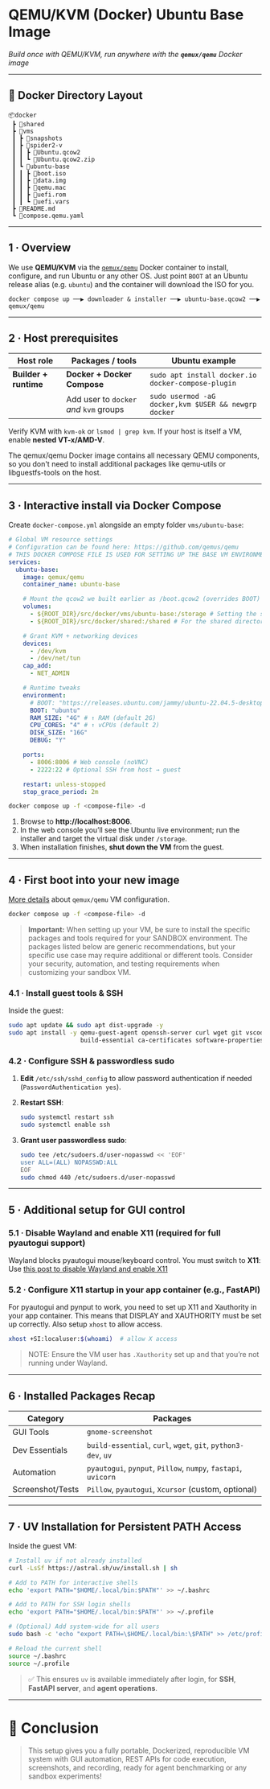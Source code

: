 # QEMU/KVM (Docker) Ubuntu Base Image

_Build once with QEMU/KVM, run anywhere with the **`qemux/qemu`** Docker image_

---

## 📂 Docker Directory Layout

```
📦docker
 ┣ 📂shared
 ┣ 📂vms
 ┃ ┣ 📂snapshots
 ┃ ┣ 📂spider2-v
 ┃ ┃ ┣ 📜Ubuntu.qcow2
 ┃ ┃ ┗ 📜Ubuntu.qcow2.zip
 ┃ ┗ 📂ubuntu-base
 ┃ ┃ ┣ 📜boot.iso
 ┃ ┃ ┣ 📜data.img
 ┃ ┃ ┣ 📜qemu.mac
 ┃ ┃ ┣ 📜uefi.rom
 ┃ ┃ ┗ 📜uefi.vars
 ┣ 📜README.md
 ┗ 📜compose.qemu.yaml
```

---

## 1 · Overview

We use **QEMU/KVM** via the [`qemux/qemu`](https://github.com/qemus/qemu) Docker container to install, configure, and run Ubuntu or any other OS.
Just point `BOOT` at an Ubuntu release alias (e.g. `ubuntu`) and the container will download the ISO for you.

```
docker compose up ──▶ downloader & installer ──▶ ubuntu-base.qcow2 ──▶ qemux/qemu
```

---

## 2 · Host prerequisites

| Host role             | Packages / tools                        | Ubuntu example                                       |
| --------------------- | --------------------------------------- | ---------------------------------------------------- |
| **Builder + runtime** | **Docker + Docker Compose**             | `sudo apt install docker.io docker-compose-plugin`   |
|                       | Add user to `docker` _and_ `kvm` groups | `sudo usermod -aG docker,kvm $USER && newgrp docker` |

Verify KVM with `kvm-ok` or `lsmod | grep kvm`. If your host is itself a VM, enable **nested VT-x/AMD-V**.

The qemux/qemu Docker image contains all necessary QEMU components, so you don't need to install additional packages like qemu-utils or libguestfs-tools on the host.

---

## 3 · Interactive install via Docker Compose

Create `docker-compose.yml` alongside an empty folder `vms/ubuntu-base`:

```yaml
# Global VM resource settings
# Configuration can be found here: https://github.com/qemus/qemu
# THIS DOCKER COMPOSE FILE IS USED FOR SETTING UP THE BASE VM ENVIRONMENT
services:
  ubuntu-base:
    image: qemux/qemu
    container_name: ubuntu-base

    # Mount the qcow2 we built earlier as /boot.qcow2 (overrides BOOT)
    volumes:
      - ${ROOT_DIR}/src/docker/vms/ubuntu-base:/storage # Setting the storage directory, this will skip the BOOT download and use a local image (.iso, .qcow2, etc.). THIS SHOULD CONTAINER AN `boot.iso|.qcow2|other` FILE AND A `data.img` FILE
      - ${ROOT_DIR}/src/docker/shared:/shared # For the shared directory

    # Grant KVM + networking devices
    devices:
      - /dev/kvm
      - /dev/net/tun
    cap_add:
      - NET_ADMIN

    # Runtime tweaks
    environment:
      # BOOT: "https://releases.ubuntu.com/jammy/ubuntu-22.04.5-desktop-amd64.iso" # Downloads the Spider2-V
      BOOT: "ubuntu"
      RAM_SIZE: "4G" # ↑ RAM (default 2G)
      CPU_CORES: "4" # ↑ vCPUs (default 2)
      DISK_SIZE: "16G"
      DEBUG: "Y"

    ports:
      - 8006:8006 # Web console (noVNC)
      - 2222:22 # Optional SSH from host → guest

    restart: unless-stopped
    stop_grace_period: 2m
```

```bash
docker compose up -f <compose-file> -d
```

1. Browse to **http://localhost:8006**.
2. In the web console you’ll see the Ubuntu live environment; run the installer and target the virtual disk under `/storage`.
3. When installation finishes, **shut down the VM** from the guest.

---

## 4 · First boot into your new image

[More details](https://github.com/qemus/qemu?tab=readme-ov-file#faq-) about `qemux/qemu` VM configuration.

```bash
docker compose up -f <compose-file> -d
```

> **Important:** When setting up your VM, be sure to install the specific packages and tools required for your SANDBOX environment. The packages listed below are generic recommendations, but your specific use case may require additional or different tools. Consider your security, automation, and testing requirements when customizing your sandbox VM.

### 4.1 · Install guest tools & SSH

Inside the guest:

```bash
sudo apt update && sudo apt dist-upgrade -y
sudo apt install -y qemu-guest-agent openssh-server curl wget git vscode htop net-tools \
                    build-essential ca-certificates software-properties-common gnome-screenshot
```

### 4.2 · Configure SSH & passwordless sudo

1. **Edit** `/etc/ssh/sshd_config` to allow password authentication if needed (`PasswordAuthentication yes`).
2. **Restart SSH**:

   ```bash
   sudo systemctl restart ssh
   sudo systemctl enable ssh
   ```

3. **Grant user passwordless sudo**:

   ```bash
   sudo tee /etc/sudoers.d/user-nopasswd << 'EOF'
   user ALL=(ALL) NOPASSWD:ALL
   EOF
   sudo chmod 440 /etc/sudoers.d/user-nopasswd
   ```

---

## 5 · Additional setup for GUI control

### 5.1 · Disable Wayland and enable X11 (required for full pyautogui support)

Wayland blocks pyautogui mouse/keyboard control. You must switch to **X11**:
Use [this post to disable Wayland and enable X11](https://askubuntu.com/questions/1343805/failed-to-enable-link-training-when-resuming-from-suspend/1470563#1470563)

### 5.2 · Configure X11 startup in your app container (e.g., FastAPI)

For pyautogui and pynput to work, you need to set up X11 and Xauthority in your app container.
This means that DISPLAY and XAUTHORITY must be set up correctly. Also setup `xhost` to allow access.

```bash
xhost +SI:localuser:$(whoami)  # allow X access
```

> NOTE: Ensure the VM user has `.Xauthority` set up and that you’re not running under Wayland.

---

## 6 · Installed Packages Recap

| Category         | Packages                                                       |
| ---------------- | -------------------------------------------------------------- |
| GUI Tools        | `gnome-screenshot`                                             |
| Dev Essentials   | `build-essential`, `curl`, `wget`, `git`, `python3-dev`, `uv`  |
| Automation       | `pyautogui`, `pynput`, `Pillow`, `numpy`, `fastapi`, `uvicorn` |
| Screenshot/Tests | `Pillow`, `pyautogui`, `Xcursor` (custom, optional)            |

---

## 7 · UV Installation for Persistent PATH Access

Inside the guest VM:

```bash
# Install uv if not already installed
curl -LsSf https://astral.sh/uv/install.sh | sh

# Add to PATH for interactive shells
echo 'export PATH="$HOME/.local/bin:$PATH"' >> ~/.bashrc

# Add to PATH for SSH login shells
echo 'export PATH="$HOME/.local/bin:$PATH"' >> ~/.profile

# (Optional) Add system-wide for all users
sudo bash -c 'echo "export PATH=\$HOME/.local/bin:\$PATH" >> /etc/profile'

# Reload the current shell
source ~/.bashrc
source ~/.profile
```

> ✅ This ensures `uv` is available immediately after login, for **SSH**, **FastAPI server**, and **agent operations**.

---

# 🚀 Conclusion

> This setup gives you a fully portable, Dockerized, reproducible VM system with GUI automation, REST APIs for code execution, screenshots, and recording, ready for agent benchmarking or any sandbox experiments!
